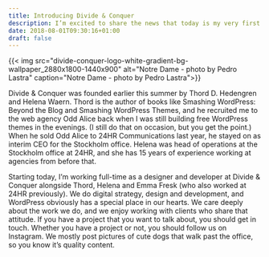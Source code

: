 ```yaml
---
title: Introducing Divide & Conquer
description: I’m excited to share the news that today is my very first day at the digital agency Divide & Conquer, based in Stockholm.
date: 2018-08-01T09:30:16+01:00
draft: false
---
```


{{< img src="divide-conquer-logo-white-gradient-bg-wallpaper_2880x1800-1440x900" alt="Notre Dame - photo by Pedro Lastra" caption="Notre Dame - photo by Pedro Lastra">}}

Divide & Conquer was founded earlier this summer by Thord D. Hedengren and Helena Waern. Thord is the author of books like Smashing WordPress: Beyond the Blog and Smashing WordPress Themes, and he recruited me to the web agency Odd Alice back when I was still building free WordPress themes in the evenings. (I still do that on occasion, but you get the point.) When he sold Odd Alice to 24HR Communications last year, he stayed on as interim CEO for the Stockholm office. Helena was head of operations at the Stockholm office at 24HR, and she has 15 years of experience working at agencies from before that.

Starting today, I’m working full-time as a designer and developer at Divide & Conquer alongside Thord, Helena and Emma Fresk (who also worked at 24HR previously). We do digital strategy, design and development, and WordPress obviously has a special place in our hearts. We care deeply about the work we do, and we enjoy working with clients who share that attitude. If you have a project that you want to talk about, you should get in touch. Whether you have a project or not, you should follow us on Instagram. We mostly post pictures of cute dogs that walk past the office, so you know it’s quality content.

